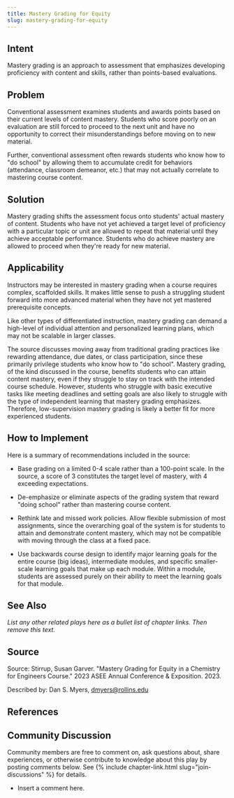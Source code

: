 ```yaml
---
title: Mastery Grading for Equity
slug: mastery-grading-for-equity
---
```

## Intent

Mastery grading is an approach to assessment that emphasizes developing proficiency with content and skills, rather than points-based evaluations.

## Problem

Conventional assessment examines students and awards points based on their current levels of content mastery. Students who score poorly on an evaluation are still forced to proceed to the next unit and have no opportunity to correct their misunderstandings before moving on to new material.

Further, conventional assessment often rewards students who know how to "do school" by allowing them to accumulate credit for behaviors (attendance, classroom demeanor, etc.) that may not actually correlate to mastering course content.


## Solution

Mastery grading shifts the assessment focus onto students' actual mastery of content. Students who have not yet achieved a target level of proficiency with a particular topic or unit are allowed to repeat that material until they achieve acceptable performance. Students who do achieve mastery are allowed to proceed when they're ready for new material.


## Applicability

Instructors may be interested in mastery grading when a course requires complex, scaffolded skills. It makes little sense to push a struggling student forward into more advanced material when they have not yet mastered prerequisite concepts.

Like other types of differentiated instruction, mastery grading can demand a high-level of individual attention and personalized learning plans, which may not be scalable in larger classes.

The source discusses moving away from traditional grading practices like rewarding attendance, due dates, or class participation, since these primarily privilege students who know how to "do school". Mastery grading, of the kind discussed in the course, benefits students who can attain content mastery, even if they struggle to stay on track with the intended course schedule. However, students who struggle with basic executive tasks like meeting deadlines and setting goals are also likely to struggle with the type of independent learning that mastery grading emphasizes. Therefore, low-supervision mastery grading is likely a better fit for more experienced students.

## How to Implement

Here is a summary of recommendations included in the source:

- Base grading on a limited 0-4 scale rather than a 100-point scale. In the source, a score of 3 constitutes the target level of mastery, with 4 exceeding expectations.

- De-emphasize or eliminate aspects of the grading system that reward "doing school" rather than mastering course content.

- Rethink late and missed work policies. Allow flexible submission of most assignments, since the overarching goal of the system is for students to attain and demonstrate content mastery, which may not be compatible with moving through the class at a fixed pace.

- Use backwards course design to identify major learning goals for the entire course (big ideas), intermediate modules, and specific smaller-scale learning goals that make up each module. Within a module, students are assessed purely on their ability to meet the learning goals for that module.

## See Also

_List any other related plays here as a bullet list of chapter links.
Then remove this text._


## Source

Source: Stirrup, Susan Garver. "Mastery Grading for Equity in a Chemistry for Engineers Course." 2023 ASEE Annual Conference & Exposition. 2023.

Described by: Dan S. Myers, dmyers@rollins.edu 


## References




## Community Discussion

Community members are free to comment on, ask questions about, share
experiences, or otherwise contribute to knowledge about this play by
posting comments below.
See {% include chapter-link.html slug="join-discussions" %} for details.

* Insert a comment here.
